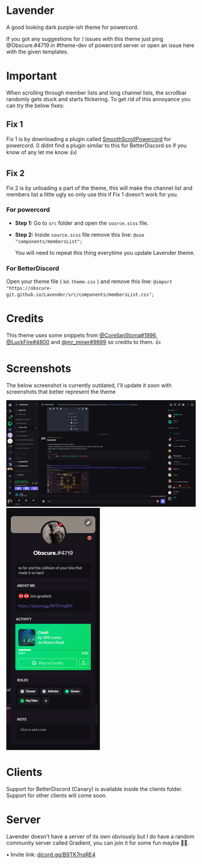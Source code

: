 # Lavender

A good looking dark purple-ish theme for powercord.

If you got any suggestions for / issues with this theme just ping @Obscure.#4719 in #theme-dev of powercord server or open an issue here with the given templates.

# Important

When scrolling through member lists and long channel lists, the scrollbar randomly gets stuck and starts flickering. To get rid of this annoyance you can try the below fixes:

## Fix 1

Fix 1 is by downloading a plugin called [SmoothScrollPowercord](https://github.com/LynithDev/SmoothScrollPowerCord) for powercord. (I didnt find a plugin similar to this for BetterDiscord so if you know of any let me know 👍)

## Fix 2

Fix 2 is by unloading a part of the theme, this will make the channel list and members list a little ugly so only use this if Fix 1 doesn't work for you.

### For powercord

- **Step 1:** Go to `src` folder and open the `source.scss` file.

- **Step 2:** Inside `source.scss` file remove this line: `@use "components/membersList";` 

  You will need to repeat this thing everytime you update Lavender theme.

### For BetterDiscord

Open your theme file ( `bd.theme.css` ) and remove this line: `@import "https://obscure-git.github.io/Lavender/src/components/membersList.css";`

# Credits

This theme uses some snippets from [@CorellanStoma#1996](https://github.com/CorellanStoma), [@LuckFire#4800](https://github.com/LuckFire) and [@mr_miner#9699](https://github.com/mr-miner1) so credits to them. 👍

# Screenshots

The below screenshot is currently outdated, I'll update it soon with screenshots that better represent the theme

<img src="./screenshots/1.png" alt="screenshot1">

<img src="./screenshots/2.png" alt="screenshot2">

# Clients

Support for BetterDiscord (Canary) is available inside the clients folder. Support for other clients will come soon.

# Server

Lavender doesn't have a server of its own obviously but I do have a random community server called Gradient, you can join it for some fun maybe 🤷‍♂️.

• Invite link: [dicord.gg/B9TK7nqRE4](https://discord.gg/B9TK7nqRE4)
